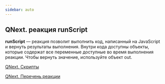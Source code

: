 ```yaml
---
sidebar: auto
---
```


## QNext. реакция runScript

**runScript** — реакция позволит выполнить код, написанный на JavaScript и вернуть результаты выполнения. Внутри кода доступны объекты, которые содержат все переменные доступные во время выполнения реакции. Чтобы вернуть значение, используйте объект out. 



[QNext. Скрипты](/docs-test/ph/QNextBot-Scripts-10-29)

[QNext. Перечень реакции](/docs-test/ph/QNext-admin-reaction-about-05-01)